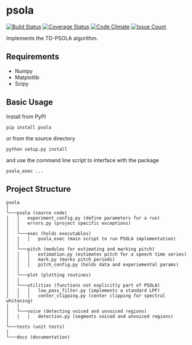psola
=====

[![Build Status](https://travis-ci.org/jcreinhold/psola.png?branch=master)](https://travis-ci.org/jcreinhold/psola)
[![Coverage Status](https://coveralls.io/repos/github/jcreinhold/psola/badge.svg?branch=master)](https://coveralls.io/github/jcreinhold/psola?branch=master)
[![Code Climate](https://codeclimate.com/github/jcreinhold/psola/badges/gpa.svg)](https://codeclimate.com/github/jcreinhold/psola)
[![Issue Count](https://codeclimate.com/github/jcreinhold/psola/badges/issue_count.svg)](https://codeclimate.com/github/jcreinhold/psola)

Implements the TD-PSOLA algorithm.


Requirements
------------
- Numpy
- Matplotlib
- Scipy


Basic Usage
-----------

Install from PyPI

    pip install psola

or from the source directory

    python setup.py install

and use the command line script to interface with the package

    psola_exec ...
    
Project Structure
-----------------
```
psola
│
└───psola (source code)
│   │   experiment_config.py (define parameters for a run)
│   │   errors.py (project specific exceptions)
│   │   
│   └───exec (holds executables)
│   │   │   psola_exec (main script to run PSOLA implementation)
│   │   
│   └───pitch (modules for estimating and marking pitch)
│   │   │   estimation.py (estimates pitch for a speech time series)
│   │   │   mark.py (marks pitch periods)
│   │   │   pitch_config.py (holds data and experiemental params)
│   │
│   └───plot (plotting routines)
│   │
│   └───utilities (functions not explicitly part of PSOLA)
│   │   │   low_pass_filter.py (implements a standard LPF)
│   │   │   center_clipping.py (center clipping for spectral whitening)
│   │
│   └───voice (detecting voiced and unvoiced regions)
│   │   │   detection.py (segments voiced and unvoiced regions)
│
└───tests (unit tests)
│   
└───docs (documentation)
```
